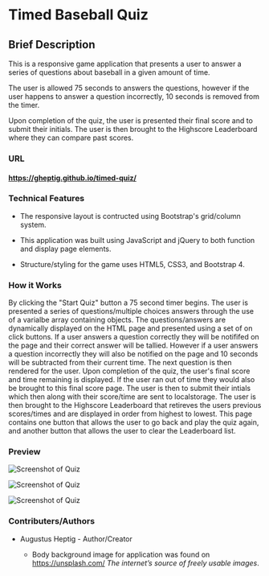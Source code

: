 # Timed Baseball Quiz

## Brief Description

This is a responsive game application that presents a user to answer a series of questions about baseball in a given amount of time.

The user is allowed 75 seconds to answers the questions, however if the user happens to answer a question incorrectly, 10 seconds is removed from the timer.

Upon completion of the quiz, the user is presented their final score and to submit their initials.  The user is then brought to the Highscore Leaderboard where they can compare past scores.

### URL 

#### https://gheptig.github.io/timed-quiz/

### Technical Features

* The responsive layout is contructed using Bootstrap's grid/column system.

* This application was built using JavaScript and jQuery to both function and display page elements.

* Structure/styling for the game uses HTML5, CSS3, and Bootstrap 4.

### How it Works

By clicking the "Start Quiz" button a 75 second timer begins.  The user is presented a series of questions/multiple choices answers through the use of a varialbe array containing objects.  The questions/answers are dynamically displayed on the HTML page and presented using a set of on click buttons. If a user answers a question correctly they will be notififed on the page and their correct answer will be tallied.  However if a user answers a question incorrectly they will also be notified on the page and 10 seconds will be subtracted from their current time.  The next question is then rendered for the user.  Upon completion of the quiz, the user's final score and time remaining is displayed.  If the user ran out of time they would also be brought to this final score page.  The user is then to submit their intials which then along with their score/time are sent to localstorage.  The user is then brought to the Highscore Leaderboard that retireves the users previous scores/times and are displayed in order from highest to lowest.  This page contains one button that allows the user to go back and play the quiz again, and another button that allows the user to clear the Leaderboard list.  

### Preview

![Screenshot of Quiz](images/screenshot_1.PNG)

![Screenshot of Quiz](images/screenshot_2.PNG)

![Screenshot of Quiz](images/screenshot_3.PNG)

### Contributers/Authors

* Augustus Heptig - Author/Creator

    * Body background image for application was found on https://unsplash.com/ *The internet’s source of freely usable images*. 